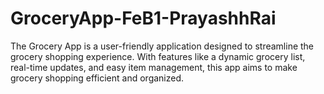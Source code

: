 # GroceryApp-FeB1-PrayashhRai
The Grocery App is a user-friendly application designed to streamline the grocery shopping experience. With features like a dynamic grocery list, real-time updates, and easy item management, this app aims to make grocery shopping efficient and organized.
